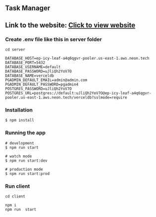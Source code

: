 ## Task Manager

## Link to the website: [Click to view website](https://app-task-manager-app.vercel.app/)

### Create .env file like this in server folder

```shell
cd server
```

```shell
DATABASE_HOST=ep-icy-leaf-a4q6qgvr-pooler.us-east-1.aws.neon.tech
DATABASE_PORT=5432
DATABASE_USERNAME=default
DATABASE_PASSWORD=uJliQh2YoV7O
DATABASE_NAME=verceldb
PGADMIN_DEFAULT_EMAIL=admin@admin.com
PGADMIN_DEFAULT_PASSWORD=pgadmin4
POSTGRES_PASSWORD=uJliQh2YoV7O
POSTGRES_URL=postgres://default:uJliQh2YoV7O@ep-icy-leaf-a4q6qgvr-pooler.us-east-1.aws.neon.tech/verceldb?sslmode=require

```

### Installation

```shell
$ npm install
```

### Running the app

```shell
# development
$ npm run start

# watch mode
$ npm run start:dev

# production mode
$ npm run start:prod

```

### Run client

```shell
cd client
```

```shell
npm i
npm run  start
```
